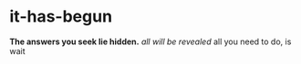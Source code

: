 # it-has-begun
**The answers you seek lie hidden.**
*all will be revealed*
all you need to do, is wait

